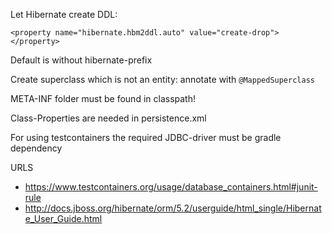Let Hibernate create DDL:
```
<property name="hibernate.hbm2ddl.auto" value="create-drop"></property>
```

Default is without hibernate-prefix

Create superclass which is not an entity: annotate with
`@MappedSuperclass`

META-INF folder must be found in classpath!

Class-Properties are needed in persistence.xml

For using testcontainers the required JDBC-driver must be gradle dependency


URLS
* https://www.testcontainers.org/usage/database_containers.html#junit-rule
* http://docs.jboss.org/hibernate/orm/5.2/userguide/html_single/Hibernate_User_Guide.html
